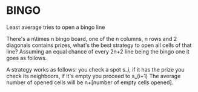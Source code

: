 # BINGO
Least average tries to open a bingo line

There's a n\times n bingo board, one of the n columns, n rows and 2 diagonals contains prizes, what's the best strategy to open all cells of that line? Assuming an equal chance of every 2n+2 line being the bingo one it goes as follows.

A strategy works as follows: you check a spot s_i, if it has the prize you check its neighboors, if it's empty you proceed to s_(i+1)
The average number of opened cells will be n+[number of empty cells opened].
